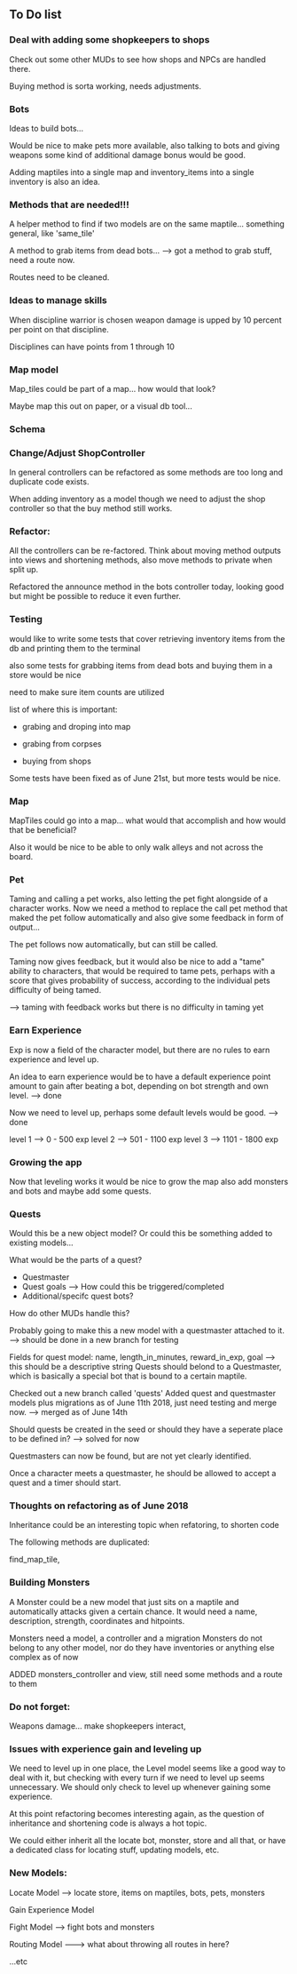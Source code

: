## To Do list

### Deal with adding some shopkeepers to shops

Check out some other MUDs to see how shops and NPCs are handled there.

Buying method is sorta working, needs adjustments.

### Bots

Ideas to build bots...

Would be nice to make pets more available, also talking to bots and giving weapons some kind of additional damage bonus would be good.

Adding maptiles into a single map and inventory_items into a single inventory is also an idea.

### Methods that are needed!!!

A helper method to find if two models are on the same maptile... something general, like 'same_tile'

A method to grab items from dead bots... --> got a method to grab stuff, need a route now.

Routes need to be cleaned.

### Ideas to manage skills

When discipline warrior is chosen weapon damage is upped by 10 percent per point on that discipline.

Disciplines can have points from 1 through 10

### Map model

Map_tiles could be part of a map... how would that look?

Maybe map this out on paper, or a visual db tool...

### Schema

### Change/Adjust ShopController

In general controllers can be refactored as some methods are too long and duplicate code exists.

When adding inventory as a model though we need to adjust the shop controller so that the buy method still works.

### Refactor:

All the controllers can be re-factored. Think about moving method outputs into views and shortening methods, also move methods to private when split up.

Refactored the announce method in the bots controller today, looking good but might be possible to reduce it even further.

### Testing

would like to write some tests that cover retrieving inventory items from the db and printing them to the terminal

also some tests for grabbing items from dead bots and buying them in a store would be nice

need to make sure item counts are utilized

list of where this is important:

- grabing and droping into map

- grabing from corpses

- buying from shops

Some tests have been fixed as of June 21st, but more tests would be nice.

### Map

MapTiles could go into a map... what would that accomplish and how would that  be beneficial?

Also it would be nice to be able to only walk alleys and not across the board.

### Pet

Taming and calling a pet works, also letting the pet fight alongside of a character works. Now we need a method to replace the call pet method that maked the pet follow automatically and also give some feedback in form of output...

The pet follows now automatically, but can still be called.

Taming now gives feedback, but it would also be nice to add a "tame" ability to characters, that would be required to tame pets, perhaps with a score that gives probability of success, according to the individual pets difficulty of being tamed.

--> taming with feedback works but there is no difficulty in taming yet

### Earn Experience

Exp is now a field of the character model, but there are no rules to earn experience and level up.

An idea to earn experience would be to have a default experience point amount to gain after beating a bot, depending on bot strength and own level. --> done

Now we need to level up, perhaps some default levels would be good. --> done

level 1 --> 0 - 500 exp
level 2 --> 501 - 1100 exp
level 3 --> 1101 - 1800 exp

### Growing the app

Now that leveling works it would be nice to grow the map also add monsters and bots and maybe add some quests.

### Quests

Would this be a new object model? Or could this be something added to existing models...

What would be the parts of a quest?

  - Questmaster
  - Quest goals --> How could this be triggered/completed
  - Additional/specifc quest bots?

How do other MUDs handle this?

Probably going to make this a new model with a questmaster attached to it. --> should be done in a new branch for testing

Fields for quest model: name, length_in_minutes, reward_in_exp, goal --> this should be a descriptive string
Quests should belond to a Questmaster, which is basically a special bot that is bound to a certain maptile.

Checked out a new branch called 'quests'
Added quest and questmaster models plus migrations as of June 11th 2018, just need testing and merge now. --> merged as of June 14th

Should quests be created in the seed or should they have a seperate place to be defined in? --> solved for now

Questmasters can now be found, but are not yet clearly identified.

Once a character meets a questmaster, he should be allowed to accept a quest and a timer should start.

### Thoughts on refactoring as of June 2018

Inheritance could be an interesting topic when refatoring, to shorten code

The following methods are duplicated:

find_map_tile,

### Building Monsters

A Monster could be a new model that just sits on a maptile and automatically attacks given a certain chance.
It would need a name, description, strength, coordinates and hitpoints.

Monsters need a model, a controller and a migration
Monsters do not belong to any other model, nor do they have inventories or anything else complex as of now

ADDED monsters_controller and view, still need some methods and a route to them

### Do not forget:

Weapons damage... make shopkeepers interact,

### Issues with experience gain and leveling up

We need to level up in one place, the Level model seems like a good way to deal with it, but checking with every turn if we need to level up seems unnecessary. We should only check to level up whenever gaining some experience.

At this point refactoring becomes interesting again, as the question of inheritance and shortening code is always a hot topic.

We could either inherit all the locate bot, monster, store and all that, or have a dedicated class for locating stuff, updating models, etc.

### New Models:

Locate Model --> locate store, items on maptiles, bots, pets, monsters

Gain Experience Model

Fight Model --> fight bots and monsters

Routing Model ---> what about throwing all routes in here?

...etc
